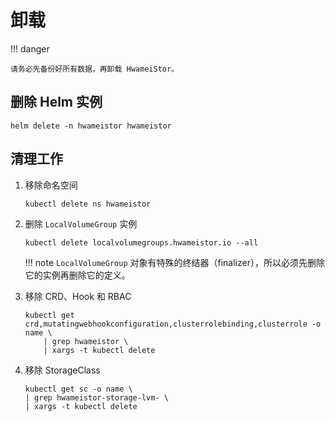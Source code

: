 # 卸载

!!! danger

    请务必先备份好所有数据，再卸载 HwameiStor。

## 删除 Helm 实例

```console
helm delete -n hwameistor hwameistor
```

## 清理工作

1. 移除命名空间

    ```console
    kubectl delete ns hwameistor
    ```

2. 删除 `LocalVolumeGroup` 实例
   
    ```console
    kubectl delete localvolumegroups.hwameistor.io --all
    ```

    !!! note
        `LocalVolumeGroup` 对象有特殊的终结器（finalizer），所以必须先删除它的实例再删除它的定义。

3. 移除 CRD、Hook 和 RBAC

    ```console
    kubectl get crd,mutatingwebhookconfiguration,clusterrolebinding,clusterrole -o name \
        | grep hwameistor \
        | xargs -t kubectl delete
    ```

4. 移除 StorageClass

    ```console
    kubectl get sc -o name \
    | grep hwameistor-storage-lvm- \
    | xargs -t kubectl delete
    ```
